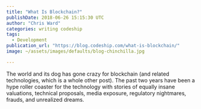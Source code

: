 ```yaml
---
title: "What Is Blockchain?"
publishDate: 2018-06-26 15:15:30 UTC
author: "Chris Ward"
categories: writing codeship
tags:
  - Development
publication_url: "https://blog.codeship.com/what-is-blockchain/"
image: ~/assets/images/defaults/blog-chinchilla.jpg

---
```

The world and its dog has gone crazy for blockchain (and related technologies, which is a whole other post). The past two years have been a hype roller coaster for the technology with stories of equally insane valuations, technical proposals, media exposure, regulatory nightmares, frauds, and unrealized dreams.

